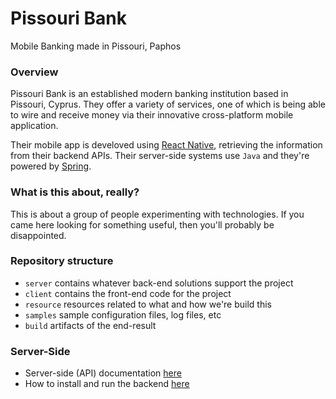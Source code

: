 # Pissouri Bank
Mobile Banking made in Pissouri, Paphos 

### Overview

Pissouri Bank is an established modern banking institution based in Pissouri, Cyprus.
They offer a variety of services, one of which is being able to wire and receive money via their innovative cross-platform mobile application.

Their mobile app is develoved using [React Native](https://facebook.github.io/react-native/), retrieving the information from their backend APIs. 
Their server-side systems use `Java` and they're powered by [Spring](https://spring.io).

### What is this about, really?

This is about a group of people experimenting with technologies. If you came here looking for something useful, then you'll probably be disappointed.

### Repository structure

* `server`   contains whatever back-end solutions support the project  
* `client`   contains the front-end code for the project
* `resource` resources related to what and how we're build this
* `samples`  sample configuration files, log files, etc
* `build`    artifacts of the end-result

### Server-Side

* Server-side (API) documentation [here](./server/README.md)
* How to install and run the backend [here](./server/INSTALL.md) 
